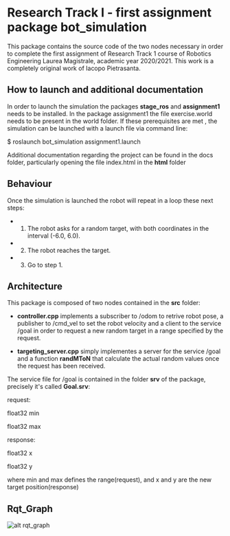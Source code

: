 # Research Track I - first assignment package bot_simulation

This package contains the source code of the two nodes necessary in order to complete the first assignment of Research Track 1 course of Robotics Engineering Laurea Magistrale, academic year 2020/2021. This work is a completely original work of Iacopo Pietrasanta.

## How to launch and additional documentation

In order to launch the simulation the packages **stage_ros** and **assignment1** needs to be installed. In the package assignment1 the file exercise.world needs to be present in the world folder.
If these prerequisites are met , the simulation can be launched with a launch file via command line:

$ roslaunch bot_simulation assignment1.launch

Additional documentation regarding the project can be found in the docs folder, particularly opening the file index.html in the **html** folder

## Behaviour

Once the simulation is launched the robot will repeat in a loop these next steps:

- 1. The robot asks for a random target, with both coordinates in the interval (-6.0, 6.0).
- 2. The robot reaches the target.
- 3. Go to step 1.

## Architecture

This package is composed of two nodes contained in the **src** folder:

- **controller.cpp** implements a subscriber to /odom to retrive robot pose, a publisher to /cmd_vel to set the robot velocity and a client to the service /goal in order to request a new random target in a range specified by the request.

- **targeting_server.cpp** simply implementes a server for the service /goal and a function **randMToN** that calculate the actual random values once the request has been received.

The service file for /goal is contained in the folder **srv** of the package, precisely it's called **Goal.srv**:

request:

float32 min

float32 max

response:

float32 x

float32 y

where min and max defines the range(request), and x and y are the new target position(response)

## Rqt_Graph

![alt rqt_graph](https://github.com/BullshidoArtist/RT1_Assignment1/blob/master/rosgraph.png)



